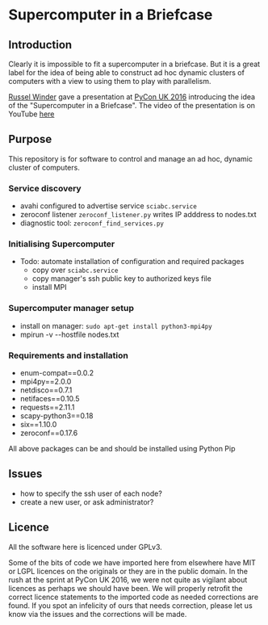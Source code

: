 # Supercomputer in a Briefcase

## Introduction

Clearly it is impossible to fit a supercomputer in a briefcase. But it is a great label for the idea of
being able to construct ad hoc dynamic clusters of computers with a view to using them to play with
parallelism.

[Russel Winder](https://www.russel.org.uk/) gave a presentation at [PyCon UK 2016](http://2016.pyconuk.org/)
introducing the idea of the "Supercomputer in a Briefcase". The video of the presentation is on
YouTube [here](https://www.youtube.com/watch?v=EUA4GIiYg5w)

## Purpose

This repository is for software to control and manage an ad hoc, dynamic cluster of computers.

### Service discovery

- avahi configured to advertise service `sciabc.service`
- zeroconf listener `zeroconf_listener.py` writes IP adddress to nodes.txt
- diagnostic tool: `zeroconf_find_services.py`

### Initialising Supercomputer

- Todo: automate installation of configuration and required packages
    - copy over `sciabc.service`
    - copy manager's ssh public key to authorized keys file
    - install MPI

### Supercomputer manager setup

- install on manager: `sudo apt-get install python3-mpi4py`
- mpirun -v --hostfile nodes.txt <cmd>

### Requirements and installation

- enum-compat==0.0.2
- mpi4py==2.0.0
- netdisco==0.7.1
- netifaces==0.10.5
- requests==2.11.1
- scapy-python3==0.18
- six==1.10.0
- zeroconf==0.17.6

All above packages can be and should be installed using Python Pip

## Issues

- how to specify the ssh user of each node?
- create a new user, or ask administrator?

## Licence

All the software here is licenced under GPLv3.

Some of the bits of code we have imported here from elsewhere have MIT or LGPL licences on the originals or
they are in the public domain. In the rush at the sprint at PyCon UK 2016, we were not quite as vigilant
about licences as perhaps we should have been. We will properly retrofit the correct licence statements to
the imported code as needed corrections are found. If you spot an infelicity of ours that needs correction,
please let us know via the issues and the corrections will be made.
